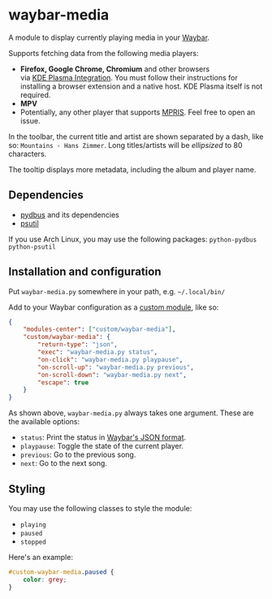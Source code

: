 # waybar-media

A module to display currently playing media in your [Waybar](https://github.com/Alexays/Waybar).

Supports fetching data from the following media players:

* **Firefox, Google Chrome, Chromium** and other browsers  
  via [KDE Plasma Integration](https://community.kde.org/Plasma/Browser_Integration). You must follow their instructions for installing a browser extension and a native host. KDE Plasma itself is not required.
* **MPV**
* Potentially, any other player that supports [MPRIS](https://www.freedesktop.org/wiki/Specifications/mpris-spec/). Feel free to open an issue.

In the toolbar, the current title and artist are shown separated by a dash, like so: `Mountains - Hans Zimmer`.
Long titles/artists will be _ellipsized_ to 80 characters.

The tooltip displays more metadata, including the album and player name.


## Dependencies

* [pydbus](https://github.com/LEW21/pydbus) and its dependencies
* [psutil](https://psutil.readthedocs.io/en/latest/)

If you use Arch Linux, you may use the following packages: `python-pydbus python-psutil`


## Installation and configuration

Put `waybar-media.py` somewhere in your path, e.g. `~/.local/bin/`

Add to your Waybar configuration as a [custom module](https://github.com/Alexays/Waybar/wiki/Module:-Custom), like so:

```json
{
    "modules-center": ["custom/waybar-media"],
    "custom/waybar-media": {
        "return-type": "json",
        "exec": "waybar-media.py status",
        "on-click": "waybar-media.py playpause",
        "on-scroll-up": "waybar-media.py previous",
        "on-scroll-down": "waybar-media.py next",
        "escape": true
    }
}
```

As shown above, `waybar-media.py` always takes one argument. These are the available options:

* `status`: Print the status in [Waybar's JSON format](https://github.com/Alexays/Waybar/wiki/Module:-Custom#module-custom-config-return-type).
* `playpause`: Toggle the state of the current player.
* `previous`: Go to the previous song.
* `next`: Go to the next song.


## Styling

You may use the following classes to style the module:

* `playing`
* `paused`
* `stopped`

Here's an example:

```css
#custom-waybar-media.paused {
    color: grey;
}
```
